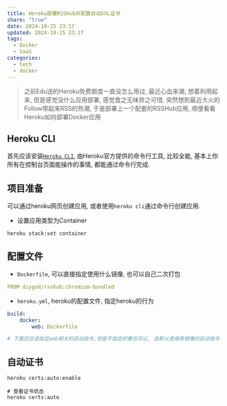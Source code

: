 ```yaml
---
title: Heroku部署RSSHub并配置自动SSL证书
share: "true"
date: 2024-10-25 23:17
updated: 2024-10-25 23:17
tags:
  - Docker
  - SaaS
categories:
  - tech
  - docker
---
```

> 之前Edu送的Heroku免费额度一直没怎么用过, 最近心血来潮, 想着利用起来, 但是感觉没什么应用部署, 感觉食之无味弃之可惜, 突然想到最近大火的Follow带起来RSS的热潮, 于是部署上一个配套的RSSHub应用, 顺便看看Heroku如何部署Docker应用


<!-- more -->
## Heroku CLI

首先应该安装[`Heroku CLI`](https://devcenter.heroku.com/articles/heroku-cli), 由Heroku官方提供的命令行工具, 比较全能, 基本上你所有在控制台页面能操作的事情, 都能通过命令行完成.

## 项目准备

可以通过heroku网页创建应用, 或者使用`heroku cli`通过命令行创建应用.

- 设置应用类型为Container

```shell
heroku stack:set container
```

## 配置文件

- `Dockerfile`, 可以直接指定使用什么镜像, 也可以自己二次打包

```yaml
FROM diygod/rsshub:chromium-bundled
```

- `heroku.yml`, heroku的配置文件, 指定heroku的行为
```yaml
build:
	docker:
		web: Dockerfile

# 下面还应该指定web相关的启动指令,但是不指定好像也可以, 会默认使用原镜像的启动指令
```

## 自动证书

```shell
heroku certs:auto:enable
```

```shell
# 查看证书状态
heroku certs:auto
```
